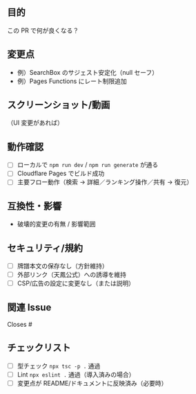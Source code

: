 ## 目的

この PR で何が良くなる？

## 変更点

- 例）SearchBox のサジェスト安定化（null セーフ）
- 例）Pages Functions にレート制限追加

## スクリーンショット/動画

（UI 変更があれば）

## 動作確認

- [ ] ローカルで `npm run dev` / `npm run generate` が通る
- [ ] Cloudflare Pages でビルド成功
- [ ] 主要フロー動作（検索 → 詳細／ランキング操作／共有 → 復元）

## 互換性・影響

- 破壊的変更の有無 / 影響範囲

## セキュリティ/規約

- [ ] 牌譜本文の保存なし（方針維持）
- [ ] 外部リンク（天鳳公式）への誘導を維持
- [ ] CSP/広告の設定に変更なし（または説明）

## 関連 Issue

Closes #

## チェックリスト

- [ ] 型チェック `npx tsc -p .` 通過
- [ ] Lint `npx eslint .` 通過（導入済みの場合）
- [ ] 変更点が README/ドキュメントに反映済み（必要時）
